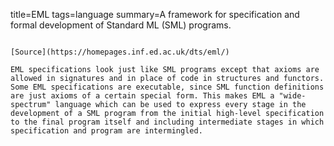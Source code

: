 title=EML
tags=language
summary=A framework for specification and formal development of Standard ML (SML) programs. 
~~~~~~

[Source](https://homepages.inf.ed.ac.uk/dts/eml/)

EML specifications look just like SML programs except that axioms are allowed in signatures and in place of code in structures and functors. Some EML specifications are executable, since SML function definitions are just axioms of a certain special form. This makes EML a "wide-spectrum" language which can be used to express every stage in the development of a SML program from the initial high-level specification to the final program itself and including intermediate stages in which specification and program are intermingled. 
